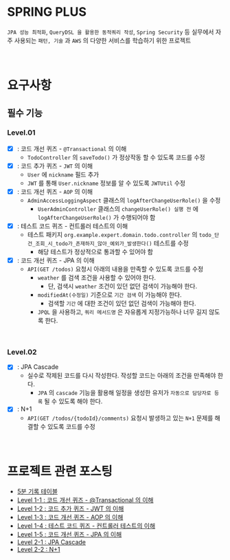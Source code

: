 # SPRING PLUS
`JPA 성능 최적화`, `QueryDSL 을 활용한 동적쿼리 작성`, `Spring Security` 등 실무에서 자주 사용되는 `패턴, 기술` 과 `AWS` 의 다양한 서비스를 학습하기 위한 프로젝트
<br/><br/><br/>

# 요구사항
## 필수 기능
### Level.01
- [x] : 코드 개선 퀴즈 - `@Transactional` 의 이해
  - `TodoController` 의 `saveTodo()` 가 정상작동 할 수 있도록 코드를 수정
- [x] : 코드 추가 퀴즈 - `JWT` 의 이해
  - `User` 에 `nickname` 필드 추가
  - `JWT` 를 통해 `User.nickname` 정보를 알 수 있도록 `JWTUtil` 수정
- [x] : 코드 개선 퀴즈 - `AOP` 의 이해
  - `AdminAccessLoggingAspect` 클래스의 `logAfterChangeUserRole()` 을 수정
    - `UserAdminController` 클래스의 `changeUserRole() 실행 전` 에 `logAfterChangeUserRole()` 가 수행되어야 함
- [x] : 테스트 코드 퀴즈 - 컨트롤러 테스트의 이해
  - 테스트 패키지 `org.example.expert.domain.todo.controller` 의 `todo_단건_조회_시_todo가_존재하지_않아_예외가_발생한다()` 테스트를 수정
    - 해당 테스트가 정상적으로 통과할 수 있어야 함
- [x] : 코드 개선 퀴즈 - JPA 의 이해
  - `API(GET /todos)` 요청시 아래의 내용을 만족할 수 있도록 코드를 수정
    - `weather` 를 검색 조건을 사용할 수 있어야 한다.
      - 단, 검색시 `weather` 조건이 있던 없던 검색이 가능해야 한다.
    - `modifiedAt(수정일)` 기준으로 `기간 검색` 이 가능해야 한다.
      - 검색할 `기간` 에 대한 조건이 있던 없던 검색이 가능해야 한다.
    - `JPQL` 을 사용하고, `쿼리 메서드명` 은 자유롭게 지정가능하나 너무 길지 않도록 한다.
<br/>

### Level.02
- [x] : JPA Cascade
  - 실수로 작제된 코드를 다시 작성한다. 작성할 코드는 아래의 조건을 만족해야 한다.
    - `JPA` 의 `cascade` 기능을 활용해 일정을 생성한 유저가 `자동으로 담당자로 등록` 될 수 있도록 해야 한다.
- [x] : N+1
  - `API(GET /todos/{todoId}/comments)` 요청시 발생하고 있는 `N+1` 문제를 해결할 수 있도록 코드를 수정
<br/><br/><br/>

# 프로젝트 관련 포스팅
- [5분 기록 테이블](https://development-diary-for-me.tistory.com/192)
- [Level 1-1 : 코드 개선 퀴즈 - @Transactional 의 이해](https://development-diary-for-me.tistory.com/193)
- [Level 1-2 : 코드 추가 퀴즈 - JWT 의 이해](https://development-diary-for-me.tistory.com/195)
- [Level 1-3 : 코드 개선 퀴즈 - AOP 의 이해](https://development-diary-for-me.tistory.com/196)
- [Level 1-4 : 테스트 코드 퀴즈 - 컨트롤러 테스트의 이해](https://development-diary-for-me.tistory.com/197)
- [Level 1-5 : 코드 개선 퀴즈 - JPA 의 이해](https://development-diary-for-me.tistory.com/198)
- [Level 2-1 : JPA Cascade](https://development-diary-for-me.tistory.com/199)
- [Level 2-2 : N+1](https://development-diary-for-me.tistory.com/200)